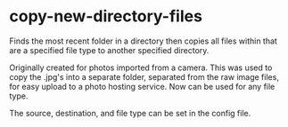 # copy-new-directory-files
Finds the most recent folder in a directory then copies all files within that are a specified file type to another specified directory.

Originally created for photos imported from a camera. This was used to copy the .jpg's into a separate folder, separated from the raw image files, for easy upload to a photo hosting service. Now can be used for any file type.

The source, destination, and file type can be set in the config file.
